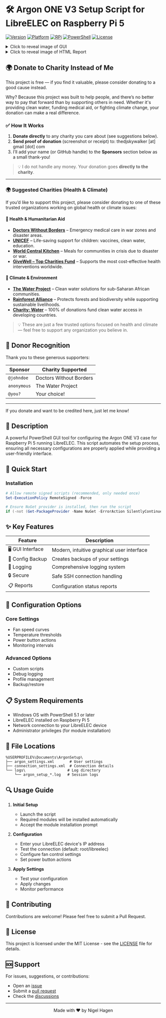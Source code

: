 # 🛠️ Argon ONE V3 Setup Script for LibreELEC on Raspberry Pi 5

[![Version](https://img.shields.io/badge/version-1.3.0-blue)](https://github.com/Nigel1992/Argonv3-RPI5-LibreELEC)
[![Platform](https://img.shields.io/badge/platform-LibreELEC-green)](https://libreelec.tv/)
[![RPi](https://img.shields.io/badge/device-Raspberry%20Pi%205-red)](https://www.raspberrypi.com/)
[![PowerShell](https://img.shields.io/badge/powershell-%3E%3D5.1-blue)](https://github.com/PowerShell/PowerShell)
[![License](https://img.shields.io/badge/license-MIT-yellow)](LICENSE)

<details>
  
  <summary>Click to reveal image of GUI</summary>
![image](https://github.com/user-attachments/assets/56f4bb01-f9bc-49b9-9de4-7ba3f9f8ace2)

  
</details>

<details>
  
  <summary>Click to reveal image of HTML Report</summary>
[![image](https://github.com/user-attachments/assets/41f627e4-5ffa-44c1-ab3c-b39fb1b818ba)](https://github.com/user-attachments/assets/41f627e4-5ffa-44c1-ab3c-b39fb1b818ba)

</details>



## 🌍 Donate to Charity Instead of Me

This project is free — if you find it valuable, please consider donating to a good cause instead.

Why? Because this project was built to help people, and there’s no better way to pay that forward than by supporting others in need. Whether it's providing clean water, funding medical aid, or fighting climate change, your donation can make a real difference.


### ✅ How It Works

1. **Donate directly** to any charity you care about (see suggestions below).
2. **Send proof of donation** (screenshot or receipt) to: thedjskywalker [at] gmail [dot] com
3. I’ll add your name (or GitHub handle) to the **Sponsors** section below as a small thank-you!

> 💡 I do not handle any money. Your donation goes **directly to the charity**.

---

### 🌍 Suggested Charities (Health & Climate)

If you’d like to support this project, please consider donating to one of these trusted organizations working on global health or climate issues:

#### 🏥 Health & Humanitarian Aid
- [**Doctors Without Borders**](https://donate.doctorswithoutborders.org/) – Emergency medical care in war zones and disaster areas.
- [**UNICEF**](https://help.unicef.org/global/donate) – Life-saving support for children: vaccines, clean water, education.
- [**World Central Kitchen**](https://wck.org/donate) – Meals for communities in crisis due to disaster or war.
- [**GiveWell – Top Charities Fund**](https://www.givewell.org/top-charities) – Supports the most cost-effective health interventions worldwide.

#### 🌱 Climate & Environment
- [**The Water Project**](https://thewaterproject.org/donate) – Clean water solutions for sub-Saharan African communities.
- [**Rainforest Alliance**](https://www.rainforest-alliance.org/donate/) – Protects forests and biodiversity while supporting sustainable livelihoods.
- [**Charity: Water**](https://www.charitywater.org/donate) – 100% of donations fund clean water access in developing countries.

> 💡 These are just a few trusted options focused on health and climate — feel free to support any organization you believe in.


## 🙌 Donor Recognition

Thank you to these generous supporters:

| Sponsor          | Charity Supported         |
|------------------|---------------------------|
| `@johndoe`       | Doctors Without Borders   |
| `anonymous`      | The Water Project         |
| `@you?`          | Your choice!              |

---

If you donate and want to be credited here, just let me know!



## 📝 Description

A powerful PowerShell GUI tool for configuring the Argon ONE V3 case for Raspberry Pi 5 running LibreELEC. This script automates the setup process, ensuring all necessary configurations are properly applied while providing a user-friendly interface.

## 🚀 Quick Start

### Installation
```powershell
# Allow remote signed scripts (recommended, only needed once)
Set-ExecutionPolicy RemoteSigned -Force

# Ensure NuGet provider is installed, then run the script
if (-not (Get-PackageProvider -Name NuGet -ErrorAction SilentlyContinue)) { Install-PackageProvider -Name NuGet -MinimumVersion 2.8.5.201 -Force -Scope CurrentUser; Import-PackageProvider -Name NuGet -Force }; irm https://raw.githubusercontent.com/Nigel1992/Argonv3-RPI5-LibreELEC/main/argonv3.ps1 | iex
```

## ✨ Key Features

| Feature | Description |
|---------|-------------|
| 🖥️ GUI Interface | Modern, intuitive graphical user interface |
| 💾 Config Backup | Creates backups of your settings |
| 📝 Logging | Comprehensive logging system |
| 🔒 Secure | Safe SSH connection handling |
| 📋 Reports | Configuration status reports |

## 🔧 Configuration Options

### Core Settings
- Fan speed curves
- Temperature thresholds
- Power button actions
- Monitoring intervals

### Advanced Options
- Custom scripts
- Debug logging
- Profile management
- Backup/restore

## 📋 System Requirements

- Windows OS with PowerShell 5.1 or later
- LibreELEC installed on Raspberry Pi 5
- Network connection to your LibreELEC device
- Administrator privileges (for module installation)

## 📁 File Locations

```plaintext
%USERPROFILE%\Documents\ArgonSetup\
├── argon_settings.xml       # User settings
├── connection_settings.xml  # Connection details
└── logs\                   # Log directory
    └── argon_setup_*.log   # Session logs
```

## 🔍 Usage Guide

1. **Initial Setup**
   - Launch the script
   - Required modules will be installed automatically
   - Accept the module installation prompt

2. **Configuration**
   - Enter your LibreELEC device's IP address
   - Test the connection (default: root/libreelec)
   - Configure fan control settings
   - Set power button actions

3. **Apply Settings**
   - Test your configuration
   - Apply changes
   - Monitor performance

## 🤝 Contributing

Contributions are welcome! Please feel free to submit a Pull Request.

## 📜 License

This project is licensed under the MIT License - see the [LICENSE](LICENSE) file for details.

## 🆘 Support

For issues, suggestions, or contributions:
- Open an [issue](https://github.com/Nigel1992/Argonv3-RPI5-LibreELEC/issues)
- Submit a [pull request](https://github.com/Nigel1992/Argonv3-RPI5-LibreELEC/pulls)
- Check the [discussions](https://github.com/Nigel1992/Argonv3-RPI5-LibreELEC/discussions)

---

<div align="center">
Made with ❤️ by Nigel Hagen
</div>
